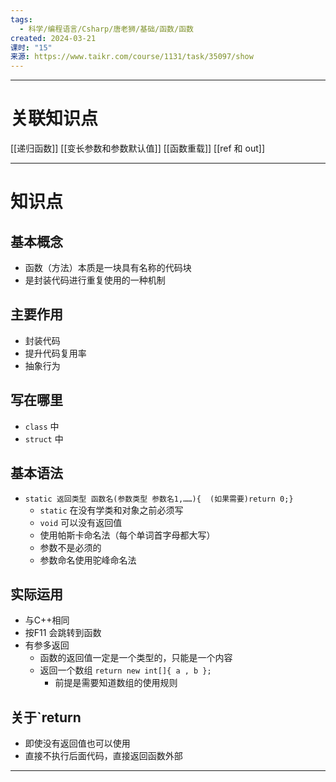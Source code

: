 ```yaml
---
tags:
  - 科学/编程语言/Csharp/唐老狮/基础/函数/函数
created: 2024-03-21
课时: "15"
来源: https://www.taikr.com/course/1131/task/35097/show
---
```


---
# 关联知识点

[[递归函数]] [[变长参数和参数默认值]] [[函数重载]] [[ref 和 out]]

---
# 知识点

## 基本概念

- 函数（方法）本质是一块具有名称的代码块
- 是封装代码进行重复使用的一种机制
## 主要作用

- 封装代码
- 提升代码复用率
-  抽象行为
## 写在哪里

- `class` 中
- `struct` 中
## 基本语法

- `static 返回类型 函数名(参数类型 参数名1,……){  (如果需要)return 0;}`
	- `static` 在没有学类和对象之前必须写
	- `void` 可以没有返回值
	- 使用帕斯卡命名法（每个单词首字母都大写）
	- 参数不是必须的
	- 参数命名使用驼峰命名法
## 实际运用

- 与C++相同
- 按F11 会跳转到函数
- 有参多返回
	- 函数的返回值一定是一个类型的，只能是一个内容
	- 返回一个数组 `return new int[]{ a , b };`
		- 前提是需要知道数组的使用规则
## 关于`return

- 即使没有返回值也可以使用
- 直接不执行后面代码，直接返回函数外部

---


